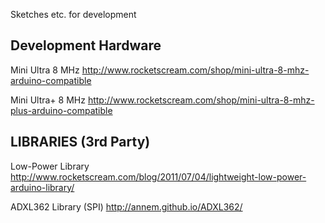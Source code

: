 Sketches etc. for development

Development Hardware
----------------------

Mini Ultra 8 MHz
http://www.rocketscream.com/shop/mini-ultra-8-mhz-arduino-compatible

Mini Ultra+ 8 MHz
http://www.rocketscream.com/shop/mini-ultra-8-mhz-plus-arduino-compatible

LIBRARIES (3rd Party)
---------------------

Low-Power Library
http://www.rocketscream.com/blog/2011/07/04/lightweight-low-power-arduino-library/

ADXL362 Library (SPI)
http://annem.github.io/ADXL362/

